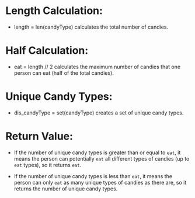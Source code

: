 # Length Calculation:

- length = len(candyType) calculates the total number of candies.

# Half Calculation:

- eat = length // 2 calculates the maximum number of candies that one person can eat (half of the total candies).

# Unique Candy Types:

- dis_candyType = set(candyType) creates a set of unique candy types.

# Return Value:

- If the number of unique candy types is greater than or equal to `eat`, it means the person can potentially `eat` all different types of candies (up to `eat` types), so it returns `eat`.

- If the number of unique candy types is less than `eat`, it means the person can only `eat` as many unique types of candies as there are, so it returns the number of unique candy types.